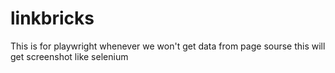 # linkbricks
This is for playwright whenever we won't get data from page sourse this will get screenshot like selenium
